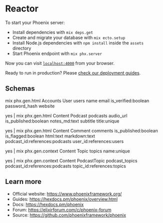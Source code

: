 # Reactor

To start your Phoenix server:

  * Install dependencies with `mix deps.get`
  * Create and migrate your database with `mix ecto.setup`
  * Install Node.js dependencies with `npm install` inside the `assets` directory
  * Start Phoenix endpoint with `mix phx.server`

Now you can visit [`localhost:4000`](http://localhost:4000) from your browser.

Ready to run in production? Please [check our deployment guides](https://hexdocs.pm/phoenix/deployment.html).

## Schemas

mix phx.gen.html Accounts User users name email is_verified:boolean password_hash website

yes | mix phx.gen.html Content Podcast podcasts audio_url is_published:boolean notes_md:text subtitle title:unique

yes | mix phx.gen.html Content Comment comments is_published:boolean is_flagged:boolean html:text markdown:text podcast_id:references:podcasts user_id:references:users

yes | mix phx.gen.context Content Topic topics name:unique

yes | mix phx.gen.context Content PodcastTopic podcast_topics podcast_id:references:podcasts topic_id:references:topics

## Learn more

  * Official website: https://www.phoenixframework.org/
  * Guides: https://hexdocs.pm/phoenix/overview.html
  * Docs: https://hexdocs.pm/phoenix
  * Forum: https://elixirforum.com/c/phoenix-forum
  * Source: https://github.com/phoenixframework/phoenix
